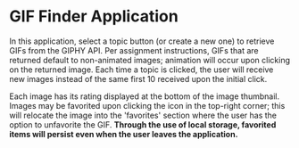 # GIF Finder Application

In this application, select a topic button (or create a new one) to retrieve GIFs from the GIPHY API. Per assignment instructions, GIFs that are returned default to non-animated images; animation will occur upon clicking on the returned image. Each time a topic is clicked, the user will receive new images instead of the same first 10 received upon the initial click.

Each image has its rating displayed at the bottom of the image thumbnail. Images may be favorited upon clicking the icon in the top-right corner; this will relocate the image into the 'favorites' section where the user has the option to unfavorite the GIF. **Through the use of local storage, favorited items will persist even when the user leaves the application.**

